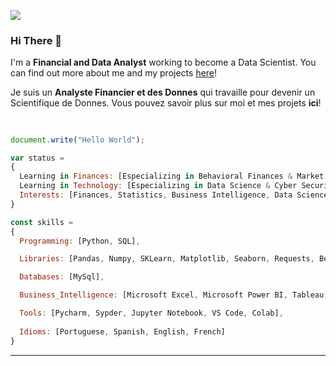 ![](https://komarev.com/ghpvc/?username=LeonardoTerra)
### Hi There 👋
I'm a **Financial and Data Analyst** working to become a Data Scientist. 
You can find out more about me and my projects [here](https://linktr.ee/leonardoterra)!

Je suis un **Analyste Financier et des Donnes** qui travaille pour devenir un Scientifique de Donnes.
Vous pouvez savoir plus sur moi et mes projets **ici**!
##

```js

document.write("Hello World");

var status =
{
  Learning in Finances: [Especializing in Behavioral Finances & Market Intelligence],
  Learning in Technology: [Especializing in Data Science & Cyber Security],
  Interests: [Finances, Statistics, Business Intelligence, Data Science, Machine Learning, Research]
}

const skills =
{
  Programming: [Python, SQL],

  Libraries: [Pandas, Numpy, SKLearn, Matplotlib, Seaborn, Requests, BeautifulSoup, others],

  Databases: [MySql],

  Business_Intelligence: [Microsoft Excel, Microsoft Power BI, Tableau, Qlik Sense],

  Tools: [Pycharm, Sypder, Jupyter Notebook, VS Code, Colab],
  
  Idioms: [Portuguese, Spanish, English, French]
}
```
---

<!---
LeonardoTerra/LeonardoTerra is a ✨ special ✨ repository because its `README.md` (this file) appears on your GitHub profile.
You can click the Preview link to take a look at your changes.
--->
